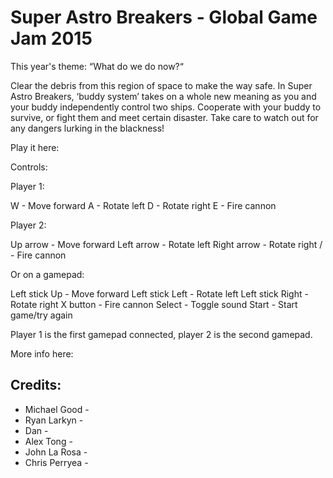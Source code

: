 Super Astro Breakers - Global Game Jam 2015
==========================

This year's theme: “What do we do now?“

Clear the debris from this region of space to make the way safe. In Super Astro Breakers, ‘buddy system’ takes on a whole new meaning as you and your buddy independently control two ships. Cooperate with your buddy to survive, or fight them and meet certain disaster. Take care to watch out for any dangers lurking in the blackness!


Play it here: 

Controls:

Player 1:

W - Move forward
A - Rotate left
D - Rotate right
E - Fire cannon

Player 2:

Up arrow - Move forward
Left arrow - Rotate left
Right arrow - Rotate right
/ - Fire cannon

Or on a gamepad:

Left stick Up - Move forward
Left stick Left - Rotate left
Left stick Right - Rotate right
X button - Fire cannon
Select - Toggle sound
Start - Start game/try again

Player 1 is the first gamepad connected, player 2 is the second gamepad.


More info here: 


Credits:
---------
* Michael Good - 
* Ryan Larkyn - 
* Dan -
* Alex Tong -
* John La Rosa - 
* Chris Perryea -
